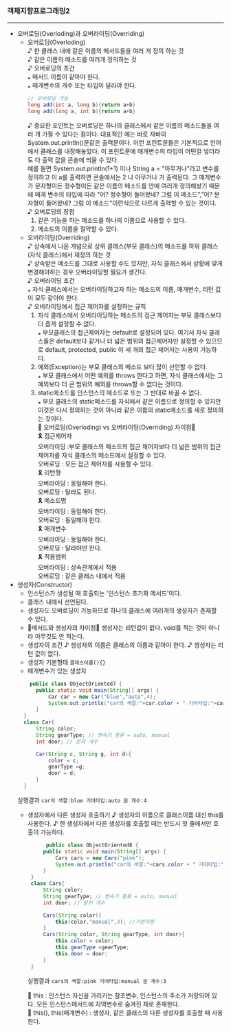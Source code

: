 ### 객체지향프로그래밍2
---
+ 오버로딩(Overloding)과 오버라이딩(Overriding)
  + 오버로딩(Overloding)    
    ♪ 한 클래스 내에 같은 이름의 메서드들을 여러 개 정의 하는 것  
    ♪ 같은 이름의 메소드를 여러개 정의하는 것  
    ♪ 오버로딩의 조건  
      ⁎ 메서드 이름이 같아야 한다.  
      ⁎ 매개변수의 개수 또는 타입이 달라야 한다.
      ```java
      // 오버로딩 가능
      long add(int a, long b){return a+b}
      long add(long a, int b){return a+b}
      ```
    ♪ 중요한 포인트는 오버로딩은 하나의 클래스에서 같은 이름의 메소드들을 여러 개 가질 수 있다는 점이다. 대표적인 예는 바로 자바의 System.out.println()문같은 출력문이다. 
    이런 프린트문들은 기본적으로 언어에서 클래스를 내장해놓았다. 이 프린트문에 매개변수의 타입이 어떤걸 넣더라도 다 출력 값을 콘솔에 띄울 수 있다.  
    예를 들면 System.out.println(1+1) 이나 String a = "아무거나"라고 변수를 정의하고 이 a를 출력하면 콘솔에서는 2 나 아무거나 가 출력된다. 그 매게변수가 문자형이든 정수형이든 같은 이름의 메소드를 안에 여러개 정의해놨기 때문에 매게 변수의 타입에 따라 "어? 정수형이 들어왔네? 그럼 이 메소드","어? 문자형이 들어왔네? 그럼 이 메소드"이런식으로 다르게 출력할 수 있는 것이다.  
    ♪ 오버로딩의 장점
      1. 같은 기능을 하는 메소드를 하나의 이름으로 사용할 수 있다.
      2. 메소드의 이름을 절약할 수 있다.
  + 오버라이딩(Overriding)  
    ♪ 상속에서 나온 개념으로 상위 클래스(부모 클래스)의 메소드를 하위 클래스(자식 클래스)에서 재정의 하는 것  
    ♪ 상속받은 메소드를 그대로 사용할 수도 있지만, 자식 클래스에서 상황에 맞게 변경해야하는 경우 오버라이딩할 필요가 생긴다.  
    ♪ 오버라이딩 조건  
      ⁎ 자식 클래스에서는 오버라이딩하고자 하는 메소드의 이름, 매개변수, 리턴 값이 모두 같아야 한다.  
    ♪ 오버라이딩에서 접근 제어자를 설정하는 규칙  
    1. 자식 클래스에서 오버라이딩하는 메소드의 접근 제어자는 부모 클래스보다 더 좁게 설정할 수 없다.  
      ⁎ 부모클래스의 접근제어자는 default로 설정되어 있다. 여기서 자식 클래스들은 default보다 같거나 더 넓은 범위의 접근제어자만 설정할 수 있으므로 default, protected, public 이 세 개의 접근 제어자는 사용이 가능하다.
    2. 예외(Exception)는 부모 클래스의 메소드 보다 많이 선언할 수 없다.  
      ⁎ 부모 클래스에서 어떤 예외를 throws 한다고 하면, 자식 클래스에서는 그 예외보다 더 큰 범위의 예외를 throws할 수 없다는 것이다.
    3. static메소드를 인스턴스의 메소드로 또는 그 반대로 바꿀 수 없다.  
      ⁎ 부모 클래스의 static메소드를 자식에서 같은 이름으로 정의할 수 있지만 이것은 다시 정의하는 것이 아니라 같은 이름의 static메소드를 새로 정의하는 것이다.  
  🎁 오버로딩(Overloding) vs 오버라이딩(Overriding) 차이점🎁  
  🎗 접근제어자  
  오버라이딩 :부모 클래스의 메소드의 접근 제어자보다 더 넓은 범위의 접근 제어자를 자식 클래스의 메소드에서 설정할 수 있다.  
  오버로딩 : 모든 접근 제어자를 사용할 수 있다.  
  🎗 리턴형  
  오버라이딩 : 동일해야 한다.   
  오버로딩 : 달라도 된다.  
  🎗 메소드명    
  오버라이딩 : 동일해야 한다.   
  오버로딩 : 동일해야 한다.   
  🎗 매개변수  
  오버라이딩 : 동일해야 한다.   
  오버로딩 : 달라야만 한다.   
  🎗 적용범위   
  오버라이딩 : 상속관계에서 적용   
  오버로딩 : 같은 클래스 내에서 적용 
+ 생성자(Constructor)
  + 인스턴스가 생성될 때 호출되는 '인스턴스 초기화 메서드'이다.
  + 클래스 내에서 선언된다. 
  + 생성자도 오버로딩이 가능하므로 하나의 클래스에 여러개의 생성자가 존재할 수 있다.
  + 🎈메서드와 생성자의 차이점🎈 생성자는 리턴값이 없다. void를 적는 것이 아니라 아무것도 안 적는다.
  + 생성자의 조건
    ♪ 생성자의 이름은 클래스의 이름과 같아야 한다.
    ♪ 셍성자는 리턴 값이 없다.
  + 생성자 기본형태 `클래스이름(){}`
  + 매개변수가 있는 생성자
  ```java
      public class ObjectOriented7 {
        public static void main(String[] args) {
            Car car = new Car("blue","auto",4);
            System.out.println("car의 색깔:"+car.color + " 기어타입:"+car.gearType+" 문 개수:"+car.door);
        }
    }
    class Car{
        String color;
        String gearType; // 변속기 종류 = auto, manual
        int door; // 문의 개수

        Car(String c, String g, int d){
            color = c;
            gearType =g;
            door = d;
        }
    }
  ```
   실행결과 `car의 색깔:blue 기어타입:auto 문 개수:4`
   + 생성자에서 다른 생성자 호출하기
     ♪ 생성자의 이름으로 클래스이름 대신 this를 사용한다.
     ♪ 한 생성자에서 다른 생성자를 호출할 때는 반드시 첫 줄에서만 호출이 가능하다.
     ```java
           public class ObjectOriented8 {
          public static void main(String[] args) {
              Cars cars = new Cars("pink");
              System.out.println("car의 색깔:"+cars.color + " 기어타입:"+cars.gearType+" 문 개수:"+cars.door);
          }
      }
      class Cars{
          String color;
          String gearType; // 변속기 종류 = auto, manual
          int door; // 문의 개수

          Cars(String color){
              this(color,"manual",3); //기본지정
          }
          Cars(String color, String gearType, int door){
              this.color = color;
              this.gearType =gearType;
              this.door = door;
          }
      }
     ```
      실행결과 `cars의 색깔:pink 기어타입:manual 문 개수:3`
      
     🎈 this : 인스턴스 자신을 가리키는 참조변수, 인스턴스의 주소가 저장되어 있다. 모든 인스턴스메서드에 지역변수로 숨겨진 채로 존재한다.  
     🎈 this(), this(매개변수) : 생성자, 같은 클래스의 다른 생성자를 호출할 때 사용한다.
    
      
  
